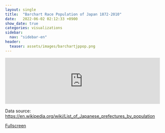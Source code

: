 ```yaml
---
layout: single
title:  "Barchart Race Population of Japan 1872-2010"
date:   2022-06-02 02:12:33 +0900
show_date: true
categories: visualizations
sidebar:
  nav: "sidebar-en"
header:
  teaser: assets/images/barchartjppop.png
---
```


<iframe id="barchart" src="https://ge-steven.github.io/barchart-race-JP-population/" style="width:100%; overflow: hidden;" allowfullscreen="" frameborder="0">
</iframe>
<p>Data source: <a href="https://en.wikipedia.org/wiki/List_of_Japanese_prefectures_by_population">https://en.wikipedia.org/wiki/List_of_Japanese_prefectures_by_population</a></p>

[Fullscreen](https://ge-steven.github.io/barchart-race-JP-population/)

<script type="application/javascript">

function resizeIFrameToFitContent( iFrame ) {
    iFrame.width  = iFrame.contentWindow.document.body.scrollWidth;
    iFrame.height = iFrame.contentWindow.document.body.scrollHeight;
}

const iframe = document.querySelector('#barchart');
iframe.onload = () => {
    var iFrame = document.getElementById( 'barchart' );
    resizeIFrameToFitContent( iFrame );
}
</script>
